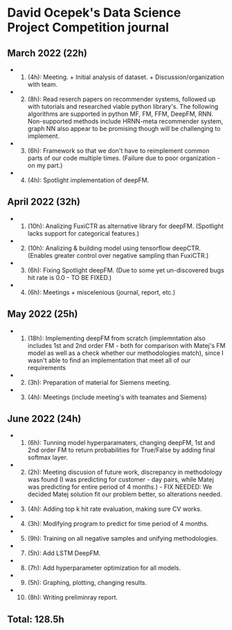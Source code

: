 # David Ocepek's Data Science Project Competition journal

## March 2022 (22h)

* 1. (4h): Meeting. + Initial analysis of dataset. + Discussion/organization with team.
* 2. (8h): Read reserch papers on recommender systems, followed up with tutorials and researched viable python library's. The following algorithms are supported in python MF, FM, FFM, DeepFM, RNN. Non-supported methods include HRNN-meta recommender system, graph NN also appear to be promising though will be challenging to implement.
* 3. (6h): Framework so that we don't have to reimplement common parts of our code multiple times. (Failure due to poor organization - on my part.) 
* 4. (4h): Spotlight implementation of deepFM.

## April 2022 (32h)

* 1. (10h): Analizing FuxiCTR as alternative library for deepFM. (Spotlight lacks support for categorical features.)
* 2. (10h): Analizing & building model using tensorflow deepCTR. (Enables greater control over negative sampling than FuxiCTR.)
* 3. (6h): Fixing Spotlight deepFM. (Due to some yet un-discovered bugs hit rate is 0.0 - TO BE FIXED.)
* 4. (6h): Meetings + miscelenious (journal, report, etc.)

## May 2022 (25h)

* 1. (18h): Implementing deepFM from scratch (implemntation also includes 1st and 2nd order FM - both for comparison with Matej's FM model as well as a check whether our methodologies match), since I wasn't able to find an implementation that meet all of our requirements
* 2. (3h): Preparation of material for Siemens meeting.
* 3. (4h): Meetings (include meeting's with teamates and Siemens)

## June 2022 (24h)

* 1. (6h): Tunning model hyperparamaters, changing deepFM, 1st and 2nd order FM to return probabilities for True/False by adding final softmax layer.
* 2. (2h): Meeting discusion of future work, discrepancy in methodology was found (I was predicting for customer - day pairs, while Matej was predicting for entire period of 4 months.) - FIX NEEDED: We decided Matej solution fit our problem better, so alterations needed.
* 3. (4h): Adding top k hit rate evaluation, making sure CV works.
* 4. (3h): Modifying program to predict for time period of 4 months.
* 5. (9h): Training on all negative samples and unifying methodologies.
* 7. (5h): Add LSTM DeepFM.
* 8. (7h): Add hyperparameter optimization for all models.
* 9. (5h): Graphing, plotting, changing results.
* 10. (8h): Writing preliminray report.

## Total: 128.5h

